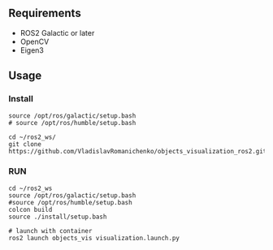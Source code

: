 ## Requirements

- ROS2 Galactic or later
- OpenCV
- Eigen3

## Usage

### Install

```shell
source /opt/ros/galactic/setup.bash 
# source /opt/ros/humble/setup.bash

cd ~/ros2_ws/
git clone https://github.com/VladislavRomanichenko/objects_visualization_ros2.git

```

### RUN

```shell
cd ~/ros2_ws
source /opt/ros/galactic/setup.bash 
#source /opt/ros/humble/setup.bash
colcon build
source ./install/setup.bash

# launch with container
ros2 launch objects_vis visualization.launch.py 

```